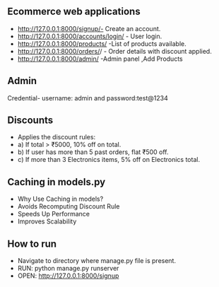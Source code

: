 ## Ecommerce web applications
- http://127.0.0.1:8000/signup/- Create an account.
- http://127.0.0.1:8000/accounts/login/ - User login.
- http://127.0.0.1:8000/products/ -List of products available.
- http://127.0.0.1:8000/orders/<int>/ -  Order details with discount applied.
- http://127.0.0.1:8000/admin/ -Admin panel ,Add Products

## Admin
Credential- username: admin and password:test@1234

## Discounts
- Applies the discount rules:
- a) If total > ₹5000, 10% off on total.
- b) If user has more than 5 past orders, flat ₹500 off.
- c) If more than 3 Electronics items, 5% off on Electronics total.

## Caching  in models.py
- Why Use Caching in models?
- Avoids Recomputing Discount Rule
- Speeds Up Performance
- Improves Scalability

## How to run
- Navigate to directory where manage.py file is present.
- RUN: python manage.py runserver
- OPEN: http://127.0.0.1:8000/signup

